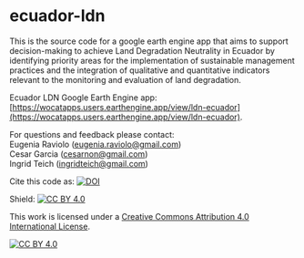 # ecuador-ldn
This is the source code for a google earth engine app that aims to support decision-making to achieve Land Degradation Neutrality in Ecuador by identifying priority areas for the implementation of sustainable management practices and the integration of qualitative and quantitative indicators relevant to the monitoring and evaluation of land degradation.

Ecuador LDN Google Earth Engine app: [https://wocatapps.users.earthengine.app/view/ldn-ecuador](https://wocatapps.users.earthengine.app/view/ldn-ecuador).

For questions and feedback please contact:<br />
Eugenia Raviolo (eugenia.raviolo@gmail.com)<br />
Cesar Garcia (cesarnon@gmail.com)<br />
Ingrid Teich (ingridteich@gmail.com)

Cite this code as:  [![DOI](https://zenodo.org/badge/468880473.svg)](https://zenodo.org/badge/latestdoi/468880473)

Shield: [![CC BY 4.0][cc-by-shield]][cc-by]

This work is licensed under a
[Creative Commons Attribution 4.0 International License][cc-by].

[![CC BY 4.0][cc-by-image]][cc-by]

[cc-by]: http://creativecommons.org/licenses/by/4.0/
[cc-by-image]: https://i.creativecommons.org/l/by/4.0/88x31.png
[cc-by-shield]: https://img.shields.io/badge/License-CC%20BY%204.0-lightgrey.svg
